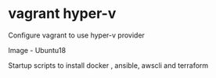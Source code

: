 # vagrant hyper-v

Configure vagrant to use hyper-v provider

Image - Ubuntu18

Startup scripts to install docker , ansible, awscli and terraform